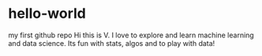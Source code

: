 # hello-world
my first github repo
Hi this is V. I love to explore and learn machine learning and data science. Its fun with stats, algos and to play with data!
